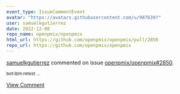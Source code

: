 ```yaml
---
event_type: IssueCommentEvent
avatar: "https://avatars.githubusercontent.com/u/987639?"
user: samuelkgutierrez
date: 2022-12-08
repo_name: openpmix/openpmix
html_url: https://github.com/openpmix/openpmix/pull/2850
repo_url: https://github.com/openpmix/openpmix
---
```


<a href='https://github.com/samuelkgutierrez' target='_blank'>samuelkgutierrez</a> commented on issue <a href='https://github.com/openpmix/openpmix/pull/2850' target='_blank'>openpmix/openpmix#2850</a>.

<small>bot:ibm:retest...</small>

<a href='https://github.com/openpmix/openpmix/pull/2850' target='_blank'>View Comment</a>